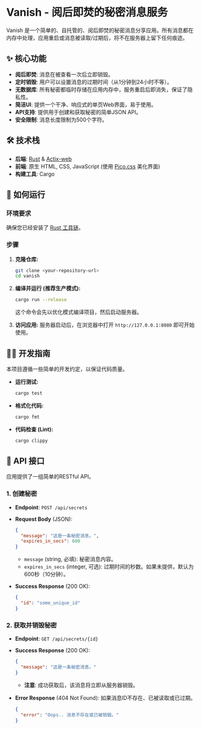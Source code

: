 # Vanish - 阅后即焚的秘密消息服务

Vanish 是一个简单的、自托管的、阅后即焚的秘密消息分享应用。所有消息都在内存中处理，应用重启或消息被读取/过期后，将不在服务器上留下任何痕迹。

## ✨ 核心功能

- **阅后即焚**: 消息在被查看一次后立即销毁。
- **定时销毁**: 用户可以设置消息的过期时间（从1分钟到24小时不等）。
- **无数据库**: 所有秘密都临时存储在应用内存中，服务重启后即消失，保证了隐私性。
- **简洁UI**: 提供一个干净、响应式的单页Web界面，易于使用。
- **API支持**: 提供用于创建和获取秘密的简单JSON API。
- **安全限制**: 消息长度限制为500个字符。

## 🛠️ 技术栈

- **后端**: [Rust](https://www.rust-lang.org/) & [Actix-web](https://actix.rs/)
- **前端**: 原生 HTML, CSS, JavaScript (使用 [Pico.css](https://picocss.com/) 美化界面)
- **构建工具**: Cargo

## 🚀 如何运行

### 环境要求
确保您已经安装了 [Rust 工具链](https://www.rust-lang.org/tools/install)。

### 步骤
1.  **克隆仓库:**
    ```bash
    git clone <your-repository-url>
    cd vanish
    ```

2.  **编译并运行 (推荐生产模式):**
    ```bash
    cargo run --release
    ```
    这个命令会先以优化模式编译项目，然后启动服务器。

3.  **访问应用:**
    服务器启动后，在浏览器中打开 `http://127.0.0.1:8080` 即可开始使用。

## 👨‍💻 开发指南

本项目遵循一些简单的开发约定，以保证代码质量。

- **运行测试:**
  ```bash
  cargo test
  ```

- **格式化代码:**
  ```bash
  cargo fmt
  ```

- **代码检查 (Lint):**
  ```bash
  cargo clippy
  ```

## 📝 API 接口

应用提供了一组简单的RESTful API。

### 1. 创建秘密

- **Endpoint**: `POST /api/secrets`
- **Request Body** (JSON):
  ```json
  {
    "message": "这是一条秘密消息。",
    "expires_in_secs": 600
  }
  ```
  - `message` (string, 必填): 秘密消息内容。
  - `expires_in_secs` (integer, 可选): 过期时间的秒数。如果未提供，默认为600秒（10分钟）。

- **Success Response** (200 OK):
  ```json
  {
    "id": "some_unique_id"
  }
  ```

### 2. 获取并销毁秘密

- **Endpoint**: `GET /api/secrets/{id}`
- **Success Response** (200 OK):
  ```json
  {
    "message": "这是一条秘密消息。"
  }
  ```
  - **注意**: 成功获取后，该消息将立即从服务器销毁。

- **Error Response** (404 Not Found):
  如果消息ID不存在、已被读取或已过期。
  ```json
  {
    "error": "Oops.. 消息不存在或已被销毁。"
  }
  ```
